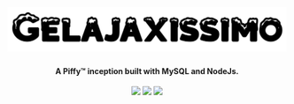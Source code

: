 <h1 align="center"> <br>
  <img src="about/src/logo.png">
</h1>

<h4 align="center">
  A Piffy™ inception built with MySQL and NodeJs. <br>
</h4>

<p align="center">
  <img src="https://img.shields.io/badge/release-v0.0.0-brightgreen.svg">
  <img src="https://img.shields.io/badge/status-beta-D10000.svg">
  <a href="https://paypal.me/dreadlord"><img src="https://img.shields.io/badge/donate-paypal-blue.svg"></a>
</p>
